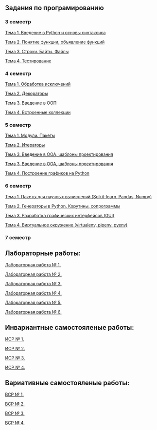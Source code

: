 ## Задания по програмированию

### 3 семестр

<a href = "https://github.com/python-basic/sem3-t1-Sukhacheva">Тема 1. Введение в Python и основы синтаксиса</a>

<a href = "https://github.com/python-basic/sem3-t2-Sukhacheva">Тема 2. Понятие функции, объявление функций</a>

<a href = "https://github.com/python-basic/sem3-t3-Sukhacheva">Тема 3. Строки. Байты. Файлы</a>

<a href = "https://github.com/python-basic/sem3-t4-Sukhacheva">Тема 4. Тестирование</a>


### 4 семестр

<a href = "https://github.com/sem4-ivt18/t-1-exceptions-Sukhacheva">Тема 1. Обработка исключений</a>

<a href = "https://github.com/python-basic/sem4-t2-Sukhacheva">Тема 2. Декораторы</a>

<a href = "https://github.com/python-basic/sem4-t3-Sukhacheva">Тема 3. Введение в ООП</a>

<a href = "https://github.com/python-basic/sem4-t4-Sukhacheva">Тема 4. Встроенные коллекции</a>

### 5 семестр

<a href = "https://github.com/python-advance/sem5-t1-Sukhacheva">Тема 1. Модули. Пакеты</a>

<a href = "https://github.com/python-advance/sem5-t2-Sukhacheva">Тема 2. Итераторы</a>

<a href = "https://github.com/python-advance/sem5-oop-Sukhacheva">Тема 3. Введение в ООА, шаблоны проектирования</a>

<a href = "https://github.com/python-advance/python-advance-sem5-t3-Sukhacheva">Тема 3. Введение в ООА, шаблоны проектирования</a>

<a href = "https://github.com/python-advance/sem5-t4-Sukhacheva">Тема 4. Построение графиков на Python</a>

### 6 семестр

<a href = "https://github.com/python-advance/t1-datascienceintro-Sukhacheva">Тема 1. Пакеты для научных вычислений (Scikit-learn, Pandas, Numpy)</a>

<a href = "https://github.com/python-advance/t2-generators-Sukhacheva">Тема 2. Генераторы в Python. Корутины, сопрограммы</a>

<a href = "https://github.com/python-advance/t3-gui-Sukhacheva">Тема 3. Разработка графических интерфейсов (GUI)</a>

<a href = "https://github.com/python-advance/t4-env-Sukhacheva">Тема 4. Виртуальное окружение (virtualenv, pipenv, pyenv)</a>

### 7 семестр

## Лабораторные работы:

<a href = "https://github.com/herzenuni/sem7-task1-Sukhacheva">Лабораторная работа № 1. </a>

<a href = "https://repl.it/@artemovnavaleri/sem7-task2-1#main.py">Лабораторная работа № 2. </a>

<a href = "https://sukhacheva.github.io/lektor/">Лабораторная работа № 3. </a>

<a href = "https://github.com/Sukhacheva/lab_4">Лабораторная работа № 4. </a>

<a href = "https://github.com/Sukhacheva/lab5">Лабораторная работа № 5. </a>

<a href = "https://github.com/Sukhacheva/lab_6">Лабораторная работа № 6. </a>

## Инвариантные самостояленые работы:

<a href = "https://github.com/herzenuni/sem7-isr-vsr-Sukhacheva/tree/main/isr1"> ИСР № 1. </a>

<a href = "https://github.com/herzenuni/sem7-isr-vsr-Sukhacheva/tree/main/isr2"> ИСР № 2. </a>

<a href = "https://github.com/Sukhacheva/isr3"> ИСР № 3. </a>

<a href = "https://github.com/Sukhacheva/isr4"> ИСР № 4. </a>


## Вариативные самостояленые работы:

<a href = "https://github.com/herzenuni/sem7-isr-vsr-Sukhacheva/blob/main/VSR1.md"> ВСР № 1. </a>

<a href = "https://github.com/herzenuni/sem7-isr-vsr-Sukhacheva/blob/main/vsr21.py"> ВСР № 2. </a>

<a href = "https://github.com/herzenuni/sem7-isr-vsr-Sukhacheva/tree/main/vsr32"> ВСР № 3. </a>

<a href = "https://github.com/herzenuni/sem7-isr-vsr-Sukhacheva/tree/main/vsr4"> ВСР № 4. </a>
